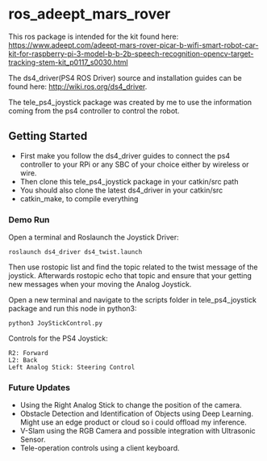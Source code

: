 # ros_adeept_mars_rover
This ros package is intended for the kit found here: https://www.adeept.com/adeept-mars-rover-picar-b-wifi-smart-robot-car-kit-for-raspberry-pi-3-model-b-b-2b-speech-recognition-opencv-target-tracking-stem-kit_p0117_s0030.html

The ds4_driver(PS4 ROS Driver) source and installation guides can be found here: http://wiki.ros.org/ds4_driver. 

The tele_ps4_joystick package was created by me to use the information coming from the ps4 controller to control the robot.

## Getting Started
- First make you follow the ds4_driver guides to connect the ps4 controller to your RPi or any SBC of your choice either by wireless or wire. 
- Then clone this tele_ps4_joystick package in your catkin/src path
- You should also clone the latest ds4_driver in your catkin/src 
- catkin_make, to compile everything 

### Demo Run
Open a terminal and Roslaunch the Joystick Driver:
```
roslaunch ds4_driver ds4_twist.launch
```
Then use rostopic list and find the topic related to the twist message of the joystick. Afterwards rostopic echo that topic and ensure that your getting new messages when your moving the Analog Joystick. 

Open a new terminal and navigate to the scripts folder in tele_ps4_joystick package and run this node in python3:
```
python3 JoyStickControl.py
```
Controls for the PS4 Joystick:
```
R2: Forward
L2: Back
Left Analog Stick: Steering Control
```

### Future Updates
- Using the Right Analog Stick to change the position of the camera.
- Obstacle Detection and Identification of Objects using Deep Learning. Might use an edge product or cloud so i could offload my inference. 
- V-Slam using the RGB Camera and possible integration with Ultrasonic Sensor.
- Tele-operation controls using a client keyboard. 

